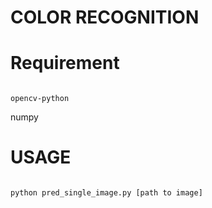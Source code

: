 # COLOR RECOGNITION


# Requirement
```

opencv-python

```

numpy

# USAGE

```

python pred_single_image.py [path to image]

```